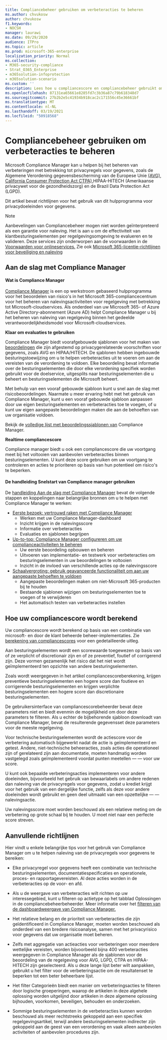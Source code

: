```yaml
---
title: Compliancebeheer gebruiken om verbeteracties te beheren
ms.author: chvukosw
author: chvukosw
f1.keywords:
- NOCSH
manager: laurawi
ms.date: 09/29/2020
audience: ITPro
ms.topic: article
ms.prod: microsoft-365-enterprise
localization_priority: Normal
ms.collection:
- M365-security-compliance
- Strat_O365_Enterprise
- m365solution-infoprotection
- m365solution-scenario
ms.custom: ''
description: Lees hoe u compliancescore en compliancebeheer gebruikt om uw beschermingsniveau voor persoonlijke gegevens te verbeteren.
ms.openlocfilehash: 87131ea65661e8285fd7c3b36a87c79b618348d7
ms.sourcegitcommit: 27b2b2e5c41934b918cac2c171556c45e36661bf
ms.translationtype: MT
ms.contentlocale: nl-NL
ms.lasthandoff: 03/19/2021
ms.locfileid: "50918568"
---
```

# <a name="use-compliance-manager-to-manage-improvement-actions"></a>Compliancebeheer gebruiken om verbeteracties te beheren

Microsoft Compliance Manager kan u helpen bij het beheren van verbeteringen met betrekking tot privacyregels voor gegevens, zoals de Algemene Verordening gegevensbescherming van de Europese Unie [(AVG),](/compliance/regulatory/gdpr) [California Consumer Protection Act CTPA),](/compliance/regulatory/ccpa-faq)HIPAA-HITECH (Amerikaanse privacywet voor de gezondheidszorg) en de Brazil Data Protection Act (LGPD).

Dit artikel bevat richtlijnen voor het gebruik van dit hulpprogramma voor privacydoeleinden voor gegevens.

>[!Note]
>Aanbevelingen van Compliancebeheer mogen niet worden geïnterpreteerd als een garantie voor naleving. Het is aan u om de effectiviteit van klantbesturingselementen per regelgevingsomgeving te evalueren en te valideren. Deze services zijn onderworpen aan de voorwaarden in de [Voorwaarden voor onlineservices.](https://go.microsoft.com/fwlink/?linkid=2108910) Zie ook [Microsoft 365-licentie-richtlijnen voor beveiliging en naleving](/office365/servicedescriptions/microsoft-365-service-descriptions/microsoft-365-tenantlevel-services-licensing-guidance/microsoft-365-security-compliance-licensing-guidance#compliance-manager)
>

## <a name="getting-started-with-compliance-manager"></a>Aan de slag met Compliance Manager

#### <a name="what-is-compliance-manager"></a>Wat is Compliance Manager

[Compliance Manager](../compliance/compliance-manager.md) is een op werkstroom gebaseerd hulpprogramma voor het beoordelen van risico's in het Microsoft 365-compliancecentrum voor het beheren van nalevingsactiviteiten voor regelgeving met betrekking tot Microsoft-cloudservices. Als onderdeel van uw Microsoft 365- of Azure Active Directory-abonnement (Azure AD) helpt Compliance Manager u bij het beheren van naleving van regelgeving binnen het gedeelde verantwoordelijkheidsmodel voor Microsoft-cloudservices.

**Klaar om evaluaties te gebruiken**

Compliance Manager biedt voorafgebouwde sjablonen voor het maken van [beoordelingen](../compliance/compliance-manager-assessments.md) die zijn afgestemd op privacygerelateerde voorschriften voor gegevens, zoals AVG en HIPAA/HITECH. De sjablonen hebben ingebouwde besturingstoewijzing om u te helpen verbeteracties uit te voeren om aan de vereisten van de verordening te voldoen. Elke beoordeling bevat informatie over de besturingselementen die door elke verordening specifiek worden gebruikt voor de doelservice, uitgesplits naar besturingselementen die u beheert en besturingselementen die Microsoft beheert. 

Met behulp van een vooraf gebouwde sjabloon kunt u snel aan de slag met risicobeoordelingen. Naarmate u meer ervaring hebt met het gebruik van Compliance Manager, kunt u een vooraf gebouwde sjabloon aanpassen door uw eigen besturingselementen en verbeteracties toe te voegen, of u kunt uw eigen aangepaste beoordelingen maken die aan de behoeften van uw organisatie voldoen.

Bekijk de [volledige lijst met beoordelingssjablonen van](../compliance/compliance-manager-templates-list.md) Compliance Manager.

**Realtime compliancescore**

Compliance manager biedt u ook een compliancescore die uw voortgang meet bij het voltooien van aanbevolen verbeteracties binnen besturingselementen. U kunt deze score gebruiken om uw voortgang te controleren en acties te prioriteren op basis van hun potentieel om risico's te beperken.

#### <a name="use-the-compliance-manager-quickstart-guide"></a>De handleiding Snelstart van Compliance manager gebruiken

De [handleiding Aan de slag met Compliance Manager](../compliance/compliance-manager-quickstart.md) bevat de volgende stappen en koppelingen naar belangrijke bronnen om u te helpen met Compliance Manager te werken:

- [Eerste bezoek: vertrouwd raken met Compliance Manager](../compliance/compliance-manager-quickstart.md#first-visit-get-to-know-compliance-manager)
    - Werken met uw Compliance Manager-dashboard
    - Inzicht krijgen in de nalevingsscore
    - Informatie over verbeteracties
    - Evaluaties en sjablonen begrijpen
- [Up-to-top: Compliance Manager configureren om uw complianceactiviteiten te beheren](../compliance/compliance-manager-quickstart.md#ramping-up-configure-compliance-manager-to-manage-your-compliance-activities)
    - Uw eerste beoordeling opbouwen en beheren
    - Uitvoeren van implementatie- en testwerk voor verbeteracties om besturingselementen in uw beoordelingen te voltooien
    - Inzicht in de invloed van verschillende acties op de nalevingsscore
- [Schaalvergroting: gebruik geavanceerde functionaliteit om aan uw aangepaste behoeften te voldoen](../compliance/compliance-manager-quickstart.md#scaling-up-use-advanced-functionality-to-meet-your-custom-needs)
    - Aangepaste beoordelingen maken om niet-Microsoft 365-producten bij te houden
    - Bestaande sjablonen wijzigen om besturingselementen toe te voegen of te verwijderen
    - Het automatisch testen van verbeteracties instellen

## <a name="how-your-compliance-score-is-calculated"></a>Hoe uw compliancescore wordt berekend

Uw compliancescore wordt berekend op basis van een combinatie van microsoft- en door de klant beheerde beheer-implementaties. Zie [berekening van compliancescores](../compliance/compliance-score-calculation.md) voor een gedetailleerde uitleg.

Aan besturingselementen wordt een scorewaarde toegewezen op basis van of ze verplicht of discretionair zijn en of ze preventief, foutief of corrigerend zijn. Deze vormen gezamenlijk het risico dat het niet wordt geïmplementeerd ten opzichte van andere besturingselementen.

Zoals wordt weergegeven in het artikel compliancescoreberekening, krijgen preventieve besturingselementen een hogere score dan foutieve en corrigerende besturingselementen en krijgen verplichte besturingselementen een hogere score dan discretionaire besturingselementen.

De gebruikersinterface van compliancescorebeheerder bevat deze parameters niet en biedt evenmin de mogelijkheid om door deze parameters te filteren. Als u echter de bijbehorende sjabloon downloadt van Compliance Manager, bevat de resulterende gegevensset deze parameters voor de meeste regelgeving.

Voor technische besturingselementen wordt de actiescore voor de verbetering automatisch bijgewerkt nadat de actie is geïmplementeerd en getest. Andere, niet-technische beheeracties, zoals acties die operationeel zijn of gerelateerd zijn aan documentatie, moeten handmatig worden vastgelegd zoals geïmplementeerd voordat punten meetellen &mdash; &mdash; voor uw score.

U kunt ook bepaalde verbeteringsacties implementeren voor andere doeleinden, bijvoorbeeld het gebruik van bewaarlabels om andere redenen dan naleving van de privacyregels voor gegevens, zodat u krediet krijgt voor het gebruik van een dergelijke functie, zelfs als deze voor andere doeleinden wordt gebruikt en geen deel uitmaakt van een opzettelijke &mdash; &mdash; nalevingsactie.

Uw nalevingsscore moet worden beschouwd als een relatieve meting om de verbetering op grote schaal bij te houden. U moet niet naar een perfecte score streven.

## <a name="additional-guidance"></a>Aanvullende richtlijnen

Hier vindt u enkele belangrijke tips voor het gebruik van Compliance Manager om u te helpen naleving van de privacyregels voor gegevens te bereiken:

- Elke privacyregel voor gegevens heeft een combinatie van technische besturingselementen, documentatiespecificaties en operationele, proces- en rapportagevereisten. Al deze acties worden in de verbeteracties op de voor- en afd.

- Als u de weergave van verbeteracties wilt richten op uw  interessegebied, kunt u filteren op actietype op het tabblad Oplossingen in de compliancebeheerbeheerder. Meer informatie over het [filteren van de dashboardweergave van Compliance Manager.](../compliance/compliance-manager-setup.md#filtering-your-dashboard-view)

- Het relatieve belang en de prioriteit van verbeteracties die zijn geïdentificeerd in Compliance Manager, moeten worden beschouwd als onderdeel van een bredere risicoanalyse, samen met het privacyrisico voor gegevens dat uw organisatie moet beheren.

- Zelfs met aggregatie van actieacties voor verbeteringen voor meerdere wettelijke vereisten, worden bijvoorbeeld bijna 400 verbeteracties weergegeven in Compliance Manager als de sjablonen voor de beoordeling van de regelgeving voor AVG, LGPD, CTPA en HIPAA-HITECH zijn geselecteerd. Als u deze lange lijst beter wilt aanpakken, gebruikt u het filter voor de verbeteringsactie om de resultatenset te beperken tot een beter beheerbare lijst.

- Het filter Categorieën biedt een manier om verbeteringsacties te filteren door logische groeperingen, waarop de artikelen in deze algehele oplossing worden uitgelijnd door artikelen in deze algemene oplossing bijhouden, voorkomen, beveiligen, behouden en onderzoeken.

- Sommige besturingselementen in de verbeteracties kunnen worden beschouwd als meer rechtstreeks gekoppeld aan een specifiek regelgevingsartikel, terwijl andere besturingselementen indirecter zijn gekoppeld aan de geest van een verordening en vaak alleen aanbevolen activiteiten of aanbevolen procedures zijn.